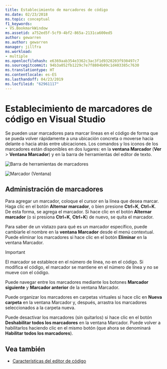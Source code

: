 ```yaml
---
title: Establecimiento de marcadores de código
ms.date: 02/23/2018
ms.topic: conceptual
f1_keywords:
- VS.BookmarkWindow
ms.assetid: a752ed5f-5cf9-4bf2-865a-2131ca600ed5
author: gewarren
ms.author: gewarren
manager: jillfra
ms.workload:
- multiple
ms.openlocfilehash: e6369aab354e3362c3ac3f1d9320203f930497c7
ms.sourcegitcommit: 94b3a052fb1229c7e7f8804b09c1d403385c7630
ms.translationtype: HT
ms.contentlocale: es-ES
ms.lasthandoff: 04/23/2019
ms.locfileid: "62961117"
---
```

# <a name="set-bookmarks-in-code"></a>Establecimiento de marcadores de código en Visual Studio

Se pueden usar marcadores para marcar líneas en el código de forma que se pueda volver rápidamente a una ubicación concreta o moverse hacia delante o hacia atrás entre ubicaciones. Los comandos y los iconos de los marcadores están disponibles en dos lugares: en la **ventana Marcador** (**Ver** > **Ventana Marcador**) y en la barra de herramientas del editor de texto.

![Barra de herramientas de marcadores](media/bookmark-toolbar.png)

![Marcador (Ventana)](media/bookmark-window.png)

## <a name="manage-bookmarks"></a>Administración de marcadores

Para agregar un marcador, coloque el cursor en la línea que desea marcar. Haga clic en el botón **Alternar marcador**, o bien presione **Ctrl**+**K**, **Ctrl**+**K**. De esta forma, se agrega el marcador. Si hace clic en el botón **Alternar marcador** (o si presiona **Ctrl**+**K**, **Ctrl**+**K**) de nuevo, se quita el marcador.

Para saber de un vistazo para qué es un marcador específico, puede cambiarle el nombre en la **ventana Marcador** desde el menú contextual. Puede eliminar los marcadores si hace clic en el botón **Eliminar** en la ventana Marcador.

> [!IMPORTANT]
> El marcador se establece en el número de línea, no en el código. Si modifica el código, el marcador se mantiene en el número de línea y no se mueve con el código.

Puede navegar entre los marcadores mediante los botones **Marcador siguiente** y **Marcador anterior** de la ventana Marcador.

Puede organizar los marcadores en carpetas virtuales si hace clic en **Nueva carpeta** en la ventana Marcador y, después, arrastra los marcadores seleccionados a la carpeta nueva.

Puede desactivar los marcadores (sin quitarlos) si hace clic en el botón **Deshabilitar todos los marcadores** en la ventana Marcador. Puede volver a habilitarlos haciendo clic en el mismo botón (que ahora se denominará **Habilitar todos los marcadores**).

## <a name="see-also"></a>Vea también

- [Características del editor de código](../ide/writing-code-in-the-code-and-text-editor.md)